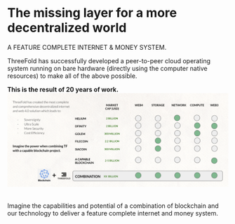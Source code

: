 # The missing layer for a more decentralized world

A FEATURE COMPLETE INTERNET & MONEY SYSTEM.

ThreeFold has successfully developed a peer-to-peer cloud operating system running on bare hardware (directly using the computer native resources) to make all of the above possible.

**This is the result of 20 years of work.**
![alt_text](img/blockchain_threefold_.png )

 \
Imagine the capabilities and potential of a combination of blockchain and our technology to deliver a feature complete internet and money system.